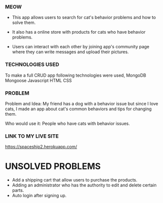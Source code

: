 ### MEOW

+ This app allows users to search for cat's behavior problems and how to solve them.

+ It also has a online store with products for cats who have behavior problems.

+ Users can interact with each other by joining app's community page where they can write messages and upload their pictures.


### TECHNOLOGIES USED

To make a full CRUD app following technologies were used,
MongoDB
Mongoose
Javascript
HTML
CSS

### PROBLEM

Problem and Idea: My friend has a dog with a behavior issue but since I love cats, I made an app about cat's common behaviors and tips for changing them.

Who would use it: People who have cats with behavior issues.

### LINK TO MY LIVE SITE

https://spaceship2.herokuapp.com/

# UNSOLVED PROBLEMS

+ Add a shipping cart that allow users to purchase the products.
+ Adding an administrator who has the authority to edit and delete     certain parts.
+ Auto login after signing up.
